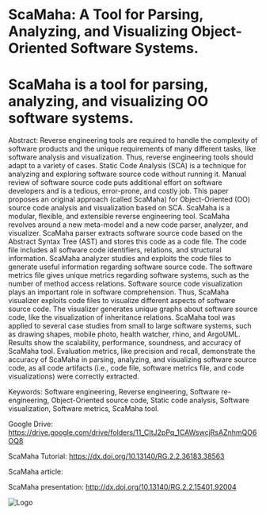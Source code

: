 # ScaMaha: A Tool for Parsing, Analyzing, and Visualizing Object-Oriented Software Systems. 

# ScaMaha is a tool for parsing, analyzing, and visualizing OO software systems.

Abstract: Reverse engineering tools are required to handle the complexity of software products and the unique requirements of many different tasks, like software analysis and visualization. Thus, reverse engineering tools should adapt to a variety of cases. Static Code Analysis (SCA) is a technique for analyzing and exploring software source code without running it. Manual review of software source code puts additional effort on software developers and is a tedious, error-prone, and costly job. This paper proposes an original approach (called ScaMaha) for Object-Oriented (OO) source code analysis and visualization based on SCA. ScaMaha is a modular, flexible, and extensible reverse engineering tool. ScaMaha revolves around a new meta-model and a new code parser, analyzer, and visualizer. ScaMaha parser extracts software source code based on the Abstract Syntax Tree (AST) and stores this code as a code file. The code file includes all software code identifiers, relations, and structural information. ScaMaha analyzer studies and exploits the code files to generate useful information regarding software source code. The software metrics file gives unique metrics regarding software systems, such as the number of method access relations. Software source code visualization plays an important role in software comprehension. Thus, ScaMaha visualizer exploits code files to visualize different aspects of software source code. The visualizer generates unique graphs about software source code, like the visualization of inheritance relations. ScaMaha tool was applied to several case studies from small to large software systems, such as drawing shapes, mobile photo, health watcher, rhino, and ArgoUML. Results show the scalability, performance, soundness, and accuracy of ScaMaha tool. Evaluation metrics, like precision and recall, demonstrate the accuracy of ScaMaha in parsing, analyzing, and visualizing software source code, as all code artifacts (i.e., code file, software metrics file, and code visualizations) were correctly extracted.

Keywords: Software engineering, Reverse engineering, Software re-engineering, Object-Oriented source code, Static code analysis, Software visualization, Software metrics, ScaMaha tool.



Google Drive: https://drive.google.com/drive/folders/11_CItJ2pPq_1CAWswcjRsAZnhmQO6OQ8

ScaMaha Tutorial: https://dx.doi.org/10.13140/RG.2.2.36183.38563


ScaMaha article: 

ScaMaha presentation: http://dx.doi.org/10.13140/RG.2.2.15401.92004


![Logo](https://github.com/user-attachments/assets/d9597837-8bb8-4363-8b4d-4a8c923969f9)


